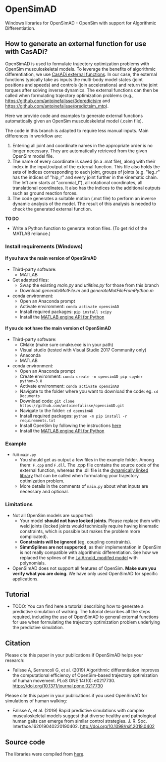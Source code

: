 # OpenSimAD
Windows libraries for OpenSimAD - OpenSim with support for Algorithmic Differentiation.

## How to generate an external function for use with CasADi?
OpenSimAD is used to formulate trajectory optimization problems with OpenSim musculoskeletal models. To leverage the benefits of algorithmic differentiation, we use [CasADi external functions](https://web.casadi.org/docs/#casadi-s-external-function). In our case, the external functions typically take as inputs the multi-body model states (joint positions and speeds) and controls (join accelerations) and return the joint torques after solving inverse dynamics. The external functions can then be called when formulating trajectory optimization problems (e.g., https://github.com/antoinefalisse/3dpredictsim and https://github.com/antoinefalisse/predictsim_mtp).

Here we provide code and examples to generate external functions automatically given an OpenSim musculoskeletal model (.osim file).

The code in this branch is adapted to require less manual inputs. Main differences in workflow are:

1) Entering all joint and coordinate names in the appropriate order is no longer necessary. They are automatically retrieved from the given OpenSim model file.
2) The name of every coordinate is saved (in a .mat file), along with their index in the input/output of the external function. This file also holds the sets of indices corresponding to each joint, groups of joints (e.g. "leg_r" has the indices of "hip_r" and every joint further in the kinematic chain. The left arm starts at "acromial_l"), all rotational coordinates, all translational coordinates. It also has the indices to the additional outputs such as ground reaction forces.
3) The code generates a suitable motion (.mot file) to perform an inverse dynamic analysis of the model. The result of this analysis is needed to check the generated external function.

**TO DO**
- Write a Python function to generate motion files. (To get rid of the MATLAB reliance.)

### Install requirements (Windows)
#### If you have the main version of OpenSimAD
  - Third-party software:
    - MATLAB
  - Get adapted files:
    - Swap the existing *main.py* and *utilities.py* for those from this branch
    - Download *generateMotFile.m* and *generateMotFileFromPython.m*
  - conda environment:
    - Open an Anaconda prompt
    - Activate environment: `conda activate opensimAD`
    - Install required packages: `pip install scipy`
    - Install the [MATLAB engine API for Python](https://nl.mathworks.com/help/matlab/matlab_external/install-the-matlab-engine-for-python.html)
   
#### If you do not have the main version of OpenSimAD
  - Third-party software:
    - CMake (make sure cmake.exe is in your path)
    - Visual studio (tested with Visual Studio 2017 Community only)
    - Anaconda
    - MATLAB
  - conda environment:
    - Open an Anaconda prompt
    - Create environment: `conda create -n opensimAD pip spyder python=3.8`
    - Activate environment: `conda activate opensimAD`
    - Navigate to the folder where you want to download the code: eg. `cd Documents`
    - Download code: `git clone https://github.com/antoinefalisse/opensimAD.git`
    - Navigate to the folder: `cd opensimAD`
    - Install required packages: `python -m pip install -r requirements.txt`
    - Install OpenSim by following the instructions [here](https://simtk-confluence.stanford.edu:8443/display/OpenSim/Scripting+in+Python)
    - Install the [MATLAB engine API for Python](https://nl.mathworks.com/help/matlab/matlab_external/install-the-matlab-engine-for-python.html)

### Example
  - run `main.py`
      - You should get as output a few files in the example folder. Among them: `F.cpp` and `F.dll`. The .cpp file contains the source code of the external function, whereas the .dll file is the [dynamically linked library](https://web.casadi.org/docs/#casadi-s-external-function) that can be called when formulating your trajectory optimization problem.
      - More details in the comments of `main.py` about what inputs are necessary and optional.

### Limitations
  - Not all OpenSim models are supported:
    - Your model **should not have locked joints**. Please replace them with weld joints (locked joints would technically require having kinematic constraints, which is possible but makes the problem more complicated).
    - **Constraints will be ignored** (eg, coupling constraints).
    - **SimmSplines are not supported**, as their implementation in OpenSim is not really compatible with algorithmic differentiation. See how we replaced the splines of the [LaiArnold_modifed model](https://simtk.org/projects/model-high-flex) with polynomials.
  - OpenSimAD does not support all features of OpenSim. **Make sure you verify what you are doing**. We have only used OpenSimAD for specific applications.

## Tutorial
  - TODO: You can find here a tutorial describing how to generate a predictive simulation of walking. The tutorial describes all the steps required, including the use of OpenSimAD to general external functions for use when formulating the trajectory optimization problem underlying the predictive simulation. 

## Citation
Please cite this paper in your publications if OpenSimAD helps your research:
  - Falisse A, Serrancolí G, et al. (2019) Algorithmic differentiation improves the computational efficiency of OpenSim-based trajectory optimization of human movement. PLoS ONE 14(10): e0217730. https://doi.org/10.1371/journal.pone.0217730

Please cite this paper in your publications if you used OpenSimAD for simulations of human walking:
  - Falisse A, et al. (2019) Rapid predictive simulations with complex musculoskeletal models suggest that diverse healthy and pathological human gaits can emerge from similar control strategies. J. R. Soc. Interface.162019040220190402. http://doi.org/10.1098/rsif.2019.0402

## Source code
The libraries were compiled from [here](https://github.com/antoinefalisse/opensim-core/tree/AD-recorder-work-py-install).
